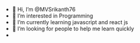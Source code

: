 - 👋 Hi, I’m @MVSrikanth76
- 👀 I’m interested in Programming
-  🌱 I’m currently learning javascript and react js
- 💞️ I’m looking for people to help me learn quickly
- 

<!---
MVSrikanth76/MVSrikanth76 is a ✨ special ✨ repository because its `README.md` (this file) appears on your GitHub profile.
You can click the Preview link to take a look at your changes.
--->
